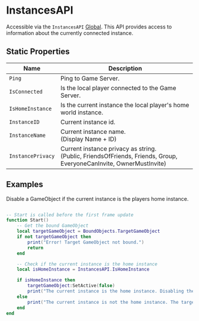 # InstancesAPI

Accessible via the `InstancesAPI` [Global](globals.md). This API provides access to information about the currently connected instance.

## Static Properties

| Name              | Description                                                                                                              |
|-------------------|--------------------------------------------------------------------------------------------------------------------------|
| `Ping`            | Ping to Game Server.                                                                                                     |
| `IsConnected`     | Is the local player connected to the Game Server.                                                                        |
| `IsHomeInstance`  | Is the current instance the local player's home world instance.                                                          |
| `InstanceID`      | Current instance id.                                                                                                     |
| `InstanceName`    | Current instance name. <br>(Display Name + ID)                                                                           |
| `InstancePrivacy` | Current instance privacy as string. <br>(Public, FriendsOfFriends, Friends, Group, EveryoneCanInvite, OwnerMustInvite)   |

## Examples

Disable a GameObject if the current instance is the players home instance.

```lua

-- Start is called before the first frame update
function Start()
    -- Get the bound GameObject
    local targetGameObject = BoundObjects.TargetGameObject
    if not targetGameObject then
        print("Error! Target GameObject not bound.")
        return
    end

    -- Check if the current instance is the home instance
    local isHomeInstance = InstancesAPI.IsHomeInstance

    if isHomeInstance then
        targetGameObject:SetActive(false)
        print("The current instance is the home instance. Disabling the target GameObject.")
    else
        print("The current instance is not the home instance. The target GameObject remains active.")
    end
end

```